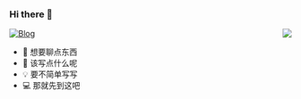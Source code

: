 ### Hi there 👋

<img align="right" src="https://github-readme-stats.vercel.app/api?username=bite-hugh-geng&show_icons=true&icon_color=CE1D2D&text_color=718096&bg_color=ffffff&hide_title=true" />

[![Blog](https://img.shields.io/badge/Blog-v2.0.0-blue.svg)](https://www.orz2.online/gengjian1203/)

- 🐒 想要聊点东西
- 🍼 该写点什么呢
- 💡 要不简单写写
- 💻 那就先到这吧
